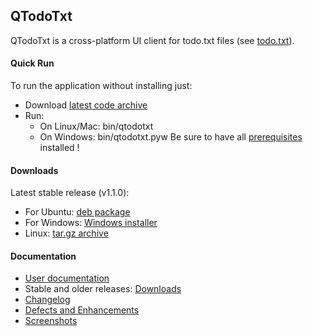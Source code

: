 ﻿## QTodoTxt
QTodoTxt is a cross-platform UI client for todo.txt files (see [todo.txt](http://todotxt.com)).

#### Quick Run
To run the application without installing just:
* Download [latest code archive](https://github.com/mNantern/QTodoTxt/archive/master.zip)
* Run:
  * On Linux/Mac: bin/qtodotxt
  * On Windows: bin/qtodotxt.pyw
Be sure to have all [prerequisites](http://github.com/mNantern/QTodoTxt/wiki/User-documentation) installed !

#### Downloads
Latest stable release (v1.1.0):
- For Ubuntu: [deb package](http://dl.bintray.com/mnantern/deb/qtodotxt_1.1.0_all.deb?direct)
- For Windows: [Windows installer](http://dl.bintray.com/mnantern/generic/qtodotxt_1.1.0.exe)
- Linux: [tar.gz archive](https://github.com/mNantern/QTodoTxt/archive/1.1.0.tar.gz)

#### Documentation

- [User documentation](https://github.com/mNantern/QTodoTxt/wiki/User-documentation)
- Stable and older releases: [Downloads](https://github.com/mNantern/QTodoTxt/wiki/Releases)
- [Changelog](https://github.com/mNantern/QTodoTxt/wiki/Changelog)
- [Defects and Enhancements](https://github.com/mNantern/QTodoTxt/issues)
- [Screenshots](https://github.com/mNantern/QTodoTxt/wiki/Screenshots)

